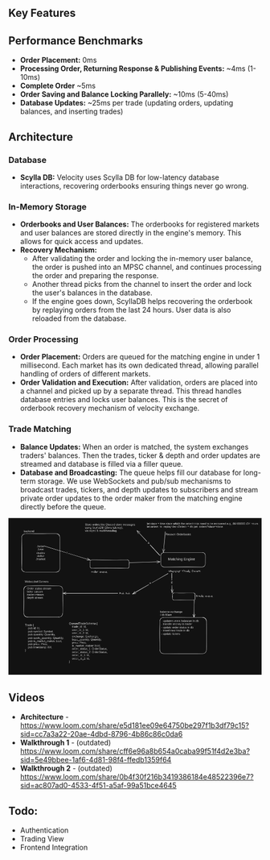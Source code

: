 ## Key Features
## Performance Benchmarks
- **Order Placement:** 0ms
- **Processing Order, Returning Response & Publishing Events:** ~4ms (1-10ms)
- **Complete Order** ~5ms
- **Order Saving and Balance Locking Parallely:** ~10ms (5-40ms)
- **Database Updates:** ~25ms per trade (updating orders, updating balances, and inserting trades)
## Architecture
### Database
- **Scylla DB:** Velocity uses Scylla DB for low-latency database interactions, recovering orderbooks ensuring things never go wrong.
### In-Memory Storage
- **Orderbooks and User Balances:** The orderbooks for registered markets and user balances are stored directly in the engine's memory. This allows for quick access and updates.
- **Recovery Mechanism:** 
    - After validating the order and locking the in-memory user balance, the order is pushed into an MPSC channel, and continues processing the order and preparing the response. 
    - Another thread picks from the channel to insert the order and lock the user's balances in the database. 
    - If the engine goes down, ScyllaDB helps recovering the orderbook by replaying orders from the last 24 hours. User data is also reloaded from the database.
### Order Processing
- **Order Placement:** Orders are queued for the matching engine in under 1 millisecond. Each market has its own dedicated thread, allowing parallel handling of orders of different markets.
- **Order Validation and Execution:** After validation, orders are placed into a channel and picked up by a separate thread. This thread handles database entries and locks user balances. This is the secret of orderbook recovery mechanism of velocity exchange.
### Trade Matching
- **Balance Updates:** When an order is matched, the system exchanges traders' balances. Then the trades, ticker & depth and order updates are streamed and database is filled via a filler queue.
- **Database and Broadcasting:** The queue helps fill our database for long-term storage. We use WebSockets and pub/sub mechanisms to broadcast trades, tickers, and depth updates to subscribers and stream private order updates to the order maker from the matching engine directly before the queue.

<center><img src="./architecture.png"></center>

## Videos
- **Architecture** - 
https://www.loom.com/share/e5d181ee09e64750be297f1b3df79c15?sid=cc7a3a22-20ae-4dbd-8796-4b86c86c0da6
- **Walkthrough 1** - (outdated)
https://www.loom.com/share/cff6e96a8b654a0caba99f51f4d2e3ba?sid=5e49bbee-1af6-4d81-98f4-ffedb1359f64
- **Walkthrough 2** - (outdated)
https://www.loom.com/share/0b4f30f216b3419386184e48522396e7?sid=ac807ad0-4533-4f51-a5af-99a51bce4645

## Todo:
- Authentication
- Trading View
- Frontend Integration
